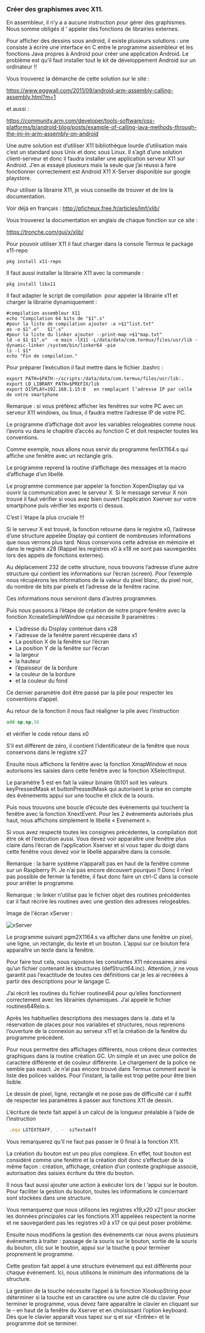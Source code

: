 ### Créer des graphismes avec X11.

En assembleur, il n’y a a aucune instruction pour gérer des graphismes. Nous somme obligés d ‘ appeler des fonctions de librairies externes.

Pour afficher des dessins sous android, il existe plusieurs solutions : une consiste à écrire une interface en C entre le programme assembleur et les fonctions Java propres à Android pour créer une application Android. Le problème est qu’il faut installer tout le kit de développement Android sur un ordinateur !!

Vous trouverez la démarche de cette solution sur le site :

https://www.eggwall.com/2011/09/android-arm-assembly-calling-assembly.html?m=1

et aussi :

https://community.arm.com/developer/tools-software/oss-platforms/b/android-blog/posts/example-of-calling-java-methods-through-the-jni-in-arm-assembly-on-android

Une autre solution est d’utiliser X11 bibliothèque lourde d’utilisation mais c’est un standard sous Unix et donc sous Linux. Il s’agit d’une solution client-serveur et donc il faudra installer une application serveur X11 sur Android. J’en ai essayé plusieurs mais la seule que j’ai réussi à faire fonctionner correctement est Android X11 X-Server disponible sur google playstore.

Pour utiliser la librairie X11, je vous conseille de trouver et de lire la documentation. 

Voir déjà en français : http://pficheux.free.fr/articles/lmf/xlib/

Vous trouverez la documentation en anglais de chaque fonction sur ce site :

https://tronche.com/gui/x/xlib/

Pour pouvoir utiliser X11 il faut charger dans la console Termux le package x11-repo
```shell
pkg install x11-repo
```
Il faut aussi installer la librairie X11 avec la commande :
```shell
pkg install libx11
```
Il faut adapter le script de compilation  pour appeler la librairie x11 et charger la librairie dynamiquement :
```shell
#compilation assembleur X11
echo "Compilation 64 bits de "$1".s"
#pour la liste de compilation ajouter -a >$1"list.txt"
as -o $1".o"   $1".s" 
#pour la liste du linker ajouter --print-map >$1"map.txt"
ld -o $1 $1".o"  -e main -lX11 -L/data/data/com.termux/files/usr/lib -dynamic-linker /system/bin/linker64 -pie
ls -l $1* 
echo "Fin de compilation."
```
Pour préparer l’exécution il faut mettre dans le fichier .bashrc :
```shell
export PATH=$PATH:~/scripts:/data/data/com.termux/files/usr/lib:.
export LD_LIBRARY_PATH=$PREFIX/lib
export DISPLAY=192.168.1.15:0   en remplaçant l’adresse IP par celle de votre smartphone
```
Remarque : si vous préférez afficher les fenêtres sur votre PC avec un serveur X11 windows, ou linux, il faudra mettre l’adresse IP de votre PC.

Le programme d’affichage doit avoir les variables relogeables comme nous l’avons vu dans le chapitre d’accès au fonction C et doit respecter toutes les conventions.

Comme exemple, nous allons nous servir du programme fen1X1164.s qui affiche une fenêtre avec un rectangle gris.

Le programme reprend la routine d’affichage des messages et la macro d’affichage d’un libellé.

Le programme commence par appeler la fonction XopenDisplay qui va ouvrir la communication avec le serveur X.  Si le message serveur X non trouvé il faut vérifier si vous avez bien ouvert l’application Xserver sur votre smartphone puis vérifier les exports ci dessus.

C’est l ‘étape la plus cruciale !!!

Si le serveur X est trouvé, la fonction retourne dans le registre x0, l’adresse d’une structure appelée Display qui contient de nombreuses informations que nous verrons plus tard. Nous conservons cette adresse en mémoire et dans le registre x28 (Rappel les registres x0 à x18 ne sont pas sauvegardés lors des appels de fonctions externes).

Au déplacement 232 de cette structure, nous trouvons l’adresse d’une autre structure qui contient les informations sur l’écran  (screen). Pour l’exemple nous récupérons les informations de la valeur du pixel blanc, du pixel noir, du nombre de bits par pixels et l’adresse de la fenêtre racine.

Ces informations nous serviront dans d’autres programmes.

Puis nous passons à l’étape de création de notre propre fenêtre  avec la fonction XcreateSimpleWindow qui nécessite 9 paramètres :

* L’adresse du Display contenue dans x28
* l'adresse de la fenêtre parent récupérée dans x1 
* La position X de la fenêtre sur l’écran
* La position Y de la fenêtre sur l’écran
* la largeur
* la hauteur
* l’épaisseur de la bordure
* la couleur de la bordure
* et la couleur du fond 

Ce dernier paramètre doit être passé par la pile pour respecter les conventions d’appel.

Au retour de la fonction il nous faut réaligner la pile avec l’instruction
```asm
add sp,sp,16
```
et vérifier le code retour dans x0

S’il est différent de zéro, il contient l’identificateur de la fenêtre que nous conservons dans le registre x27

Ensuite nous affichons la fenêtre avec la fonction XmapWindow et nous autorisons les saisies dans cette fenêtre avec la fonction XSelectImput.

Le paramètre 5 est en fait la valeur binaire 0b101 soit les valeurs  keyPressedMask et buttonPressedMask qui autorisent la prise en compte des événements appui sur une touche et click de la souris.

Puis nous trouvons une boucle d’écoute des évènements qui touchent la fenêtre avec la fonction XnextEvent. Pour les 2 événements autorisés plus haut, nous affichons simplement le libellé « Evenement ».

Si vous avez respecté toutes les consignes précédentes, la compilation doit être ok et l’exécution aussi. Vous devez voir apparaître une fenêtre plus claire dans l’écran de l’application Xserver et si vous taper du doigt dans cette fenêtre vous devez voir le libellé apparaître dans la console.

Remarque : la barre système n’apparaît pas en haut de la fenêtre comme sur un Raspberry Pi. Je n’ai pas encore découvert pourquoi !! Donc il n’est pas possible de fermer la fenêtre, il faut donc faire un ctrl-C dans la console pour arrêter le programme.
 

Remarque : le linker n’utilise pas le fichier objet des routines précédentes  car il faut récrire les routines avec une gestion des adresses relogeables.

Image de l'écran xServer :

![xServer](https://github.com/vincentARM/AndroidAssembleur/blob/main/Chapitre004/X11/Screenshot_X%20Server1.jpg)

Le programme suivant pgm2X1164.s va afficher dans une fenêtre un pixel, une ligne, un rectangle, du texte et un bouton. L’appui sur ce bouton fera apparaître un texte dans la fenêtre.

Pour faire tout cela, nous rajoutons les constantes X11 nécessaires ainsi qu’un fichier contenant les structures (defStruct64.inc). Attention, jr ne vous garantit pas l’exactitude de toutes ces définitions car je les ai recréées à partir des descriptions pour le langage C.

J’ai récrit les routines du fichier routines64 pour qu’elles fonctionnent correctement avec les librairies dynamiques. J’ai appelé le fichier routines64Relo.s.


Après les habituelles descriptions des messages dans la .data et la réservation de places pour nos variables et structures, nous reprenons l’ouverture de la connexion au serveur x11 et la création de la fenêtre du programme précédent. 

Pour nous permettre des affichages différents, nous créons deux contextes graphiques dans la routine création GC. Un simple et un avec une police de caractère différente et de couleur différente.
Le chargement de la police ne semble pas exact. Je n’ai pas encore trouvé dans Termux comment avoir la liste des polices valides. Pour l’instant, la taille est trop petite pour être bien lisible.


Le dessin de pixel, ligne, rectangle et ne pose pas de difficulté car il suffit de respecter les paramètres à passer aux fonctions X11 de dessin.

L’écriture de texte fait appel à un calcul de la longueur préalable à l’aide de l’instruction 
```asm
 .equ LGTEXTEAFF, . -  szTexteAff
 ```
Vous remarquerez qu’il ne faut pas passer le 0 final à la fonction X11.

La création du bouton est un peu plus complexe. En effet, tout bouton est considéré comme une fenêtre et la création doit donc s’effectuer de la même façon : création, affichage, création d’un contexte graphique associé, autorisation des saisies écriture du titre du bouton.

Il nous faut aussi ajouter une action à exécuter lors de l ‘appui sur le bouton. Pour faciliter la gestion du bouton, toutes les informations le concernant sont stockées dans une structure.

Vous remarquerez que nous utilisons les registres x19,x20 x21 pour stocker les données principales car les fonctions X11 appelées respectent la norme et ne sauvegardent pas les registres x0 à x17 ce qui peut poser problème.

Ensuite nous modifions la gestion des événements car nous avons plusieurs événements à traiter : passage de la souris sur le bouton, sortie de la souris du bouton, clic sur le bouton, appui sur la touche q pour terminer proprement le programme.

Cette gestion fait appel à une structure événement qui est différente pour chaque événement.
Ici, nous utilisons le minimum des informations de la structure.

La gestion de la touche nécessite l’appel à la fonction XlookupString pour déterminer si la touche est un caractère ou une autre clé du clavier.
Pour terminer le programme, vous devez faire apparaître le clavier en cliquant sur le – en haut de la fenêtre du Xserver et en choisissant l’option keyboard. Dès que le clavier apparaît vous tapez sur q et sur <Entrée> et le programme doit se terminer.


